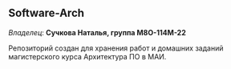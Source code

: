 ## Software-Arch
*Владелец*: **Сучкова Наталья, группа М8О-114М-22**

Репозиторий создан для хранения работ и домашних заданий магистерского курса Архитектура ПО в МАИ.
